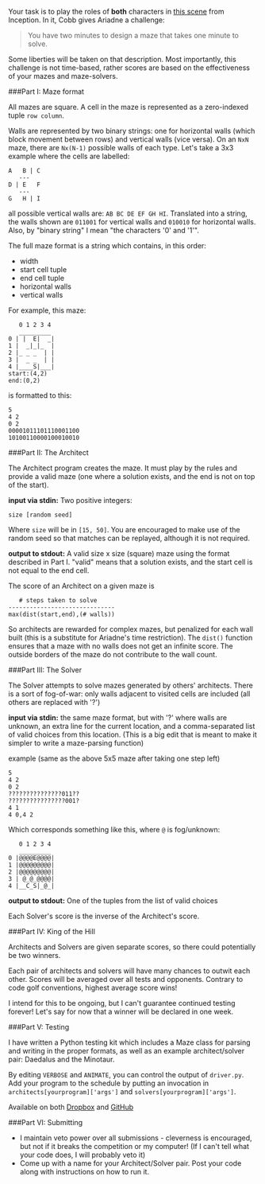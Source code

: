 Your task is to play the roles of __both__ characters in [this scene](https://www.youtube.com/watch?v=V3-a58Wt2tk&t=41) from Inception. In it, Cobb gives Ariadne a challenge:

> You have two minutes to design a maze that takes one minute to solve.

Some liberties will be taken on that description. Most importantly, this challenge is not time-based, rather scores are based on the effectiveness of your mazes and maze-solvers.

###Part I: Maze format

All mazes are square. A cell in the maze is represented as a zero-indexed tuple `row column`.

Walls are represented by two binary strings: one for horizontal walls (which block movement between rows) and vertical walls (vice versa). On an `NxN` maze, there are `Nx(N-1)` possible walls of each type. Let's take a 3x3 example where the cells are labelled:

    A   B | C
       ---
    D | E   F
       ---
    G   H | I

all possible vertical walls are: `AB BC DE EF GH HI`. Translated into a string, the walls shown are `011001` for vertical walls and `010010` for horizontal walls. Also, by "binary string" I mean "the characters '0' and '1'".

The full maze format is a string which contains, in this order:

 - width
 - start cell tuple
 - end cell tuple
 - horizontal walls
 - vertical walls

For example, this maze:

       0 1 2 3 4
       _________
    0 | |  E|  _|
    1 |  _|_|_  |
    2 |_ _ _  | |
    3 |  _ _  | |
    4 |____S|___|
    start:(4,2)
    end:(0,2)
 
is formatted to this:

    5
    4 2
    0 2
    00001011101110001100
    10100110000100010010

###Part II: The Architect

The Architect program creates the maze. It must play by the rules and provide a valid maze (one where a solution exists, and the end is not on top of the start).

__input via stdin:__ Two positive integers:

    size [random seed]

Where `size` will be in `[15, 50]`. You are encouraged to make use of the random seed so that matches can be replayed, although it is not required.

__output to stdout:__ A valid size x size (square) maze using the format described in Part I. "valid" means that a solution exists, and the start cell is not equal to the end cell.

The score of an Architect on a given maze is

       # steps taken to solve
    ------------------------------
    max(dist(start,end),(# walls))

So architects are rewarded for complex mazes, but penalized for each wall built (this is a substitute for Ariadne's time restriction). The `dist()` function ensures that a maze with no walls does not get an infinite score. The outside borders of the maze do not contribute to the wall count.

###Part III: The Solver

The Solver attempts to solve mazes generated by others' architects. There is a sort of fog-of-war: only walls adjacent to visited cells are included (all others are replaced with '?')

__input via stdin:__ the same maze format, but with '?' where walls are unknown, an extra line for the current location, and a comma-separated list of valid choices from this location. (This is a big edit that is meant to make it simpler to write a maze-parsing function)

example (same as the above 5x5 maze after taking one step left)

    5
    4 2
    0 2
    ???????????????011??
    ????????????????001?
    4 1
    4 0,4 2

Which corresponds something like this, where `@` is fog/unknown:

       0 1 2 3 4
       _________
    0 |@@@@E@@@@|
    1 |@@@@@@@@@|
    2 |@@@@@@@@@|
    3 | @_@_@@@@|
    4 |__C_S|_@_|

__output to stdout:__ One of the tuples from the list of valid choices

Each Solver's score is the inverse of the Architect's score.

###Part IV: King of the Hill

Architects and Solvers are given separate scores, so there could potentially be two winners.

Each pair of architects and solvers will have many chances to outwit each other. Scores will be averaged over all tests and opponents. Contrary to code golf conventions, highest average score wins!

I intend for this to be ongoing, but I can't guarantee continued testing forever! Let's say for now that a winner will be declared in one week.

###Part V: Testing

I have written a Python testing kit which includes a Maze class for parsing and writing in the proper formats, as well as an example architect/solver pair: Daedalus and the Minotaur.

By editing `VERBOSE` and `ANIMATE`, you can control the output of `driver.py`. Add your program to the schedule by putting an invocation in `architects[yourprogram]['args']` and `solvers[yourprogram]['args']`.

Available on both [Dropbox](https://dl.dropboxusercontent.com/u/72170447/codegolf/maze.zip) and [GitHub](http://github.com/wrongu/maze-challenge)

###Part VI: Submitting

 - I maintain veto power over all submissions - cleverness is encouraged, but not if it breaks the competition or my computer! (If I can't tell what your code does, I will probably veto it)
 - Come up with a name for your Architect/Solver pair. Post your code along with instructions on how to run it.